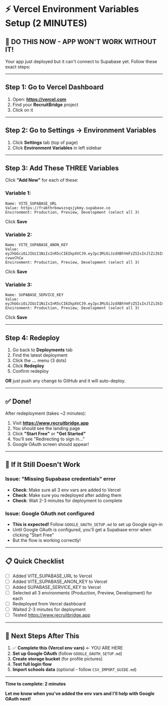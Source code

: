 # ⚡ Vercel Environment Variables Setup (2 MINUTES)

## 🚨 DO THIS NOW - APP WON'T WORK WITHOUT IT!

Your app just deployed but it can't connect to Supabase yet. Follow these exact steps:

---

## Step 1: Go to Vercel Dashboard

1. Open: **https://vercel.com**
2. Find your **RecruitBridge** project
3. Click on it

---

## Step 2: Go to Settings → Environment Variables

1. Click **Settings** tab (top of page)
2. Click **Environment Variables** in left sidebar

---

## Step 3: Add These THREE Variables

Click **"Add New"** for each of these:

### Variable 1:
```
Name: VITE_SUPABASE_URL
Value: https://frabthrbowszsqsjykmy.supabase.co
Environment: Production, Preview, Development (select all 3)
```
Click **Save**

### Variable 2:
```
Name: VITE_SUPABASE_ANON_KEY
Value: eyJhbGciOiJIUzI1NiIsInR5cCI6IkpXVCJ9.eyJpc3MiOiJzdXBhYmFzZSIsInJlZiI6ImZyYWJ0aHJib3dzenNxc2p5a215Iiwicm9sZSI6ImFub24iLCJpYXQiOjE3NjA2Mjk5MTIsImV4cCI6MjA3NjIwNTkxMn0.Lw_vt8PId8AtX4ZVijVbyR1VWuh1r9gMb4-cvwxChCw
Environment: Production, Preview, Development (select all 3)
```
Click **Save**

### Variable 3:
```
Name: SUPABASE_SERVICE_KEY
Value: eyJhbGciOiJIUzI1NiIsInR5cCI6IkpXVCJ9.eyJpc3MiOiJzdXBhYmFzZSIsInJlZiI6ImZyYWJ0aHJib3dzenNxc2p5a215Iiwicm9sZSI6InNlcnZpY2Vfcm9sZSIsImlhdCI6MTc2MDYyOTkxMiwiZXhwIjoyMDc2MjA1OTEyfQ.DPzrbi_XbAZBs4cG97uUGvQGgmQf7CED5p3dty0sgUM
Environment: Production, Preview, Development (select all 3)
```
Click **Save**

---

## Step 4: Redeploy

1. Go back to **Deployments** tab
2. Find the latest deployment
3. Click the **...** menu (3 dots)
4. Click **Redeploy**
5. Confirm redeploy

**OR** just push any change to GitHub and it will auto-deploy.

---

## ✅ Done!

After redeployment (takes ~2 minutes):

1. Visit **https://www.recruitbridge.app**
2. You should see the landing page
3. Click **"Start Free"** or **"Get Started"**
4. You'll see "Redirecting to sign in..."
5. Google OAuth screen should appear!

---

## 🔧 If It Still Doesn't Work

### Issue: "Missing Supabase credentials" error
- **Check**: Make sure all 3 env vars are added to Vercel
- **Check**: Make sure you redeployed after adding them
- **Check**: Wait 2-3 minutes for deployment to complete

### Issue: Google OAuth not configured
- **This is expected!** Follow `GOOGLE_OAUTH_SETUP.md` to set up Google sign-in
- Until Google OAuth is configured, you'll get a Supabase error when clicking "Start Free"
- But the flow is working correctly!

---

## 📋 Quick Checklist

- [ ] Added VITE_SUPABASE_URL to Vercel
- [ ] Added VITE_SUPABASE_ANON_KEY to Vercel
- [ ] Added SUPABASE_SERVICE_KEY to Vercel
- [ ] Selected all 3 environments (Production, Preview, Development) for each
- [ ] Redeployed from Vercel dashboard
- [ ] Waited 2-3 minutes for deployment
- [ ] Tested https://www.recruitbridge.app

---

## 🎯 Next Steps After This

1. ✅ **Complete this (Vercel env vars)** ← YOU ARE HERE
2. **Set up Google OAuth** (follow `GOOGLE_OAUTH_SETUP.md`)
3. **Create storage bucket** (for profile pictures)
4. **Test full login flow**
5. **Import schools data** (optional - follow `CSV_IMPORT_GUIDE.md`)

---

**Time to complete: 2 minutes**

**Let me know when you've added the env vars and I'll help with Google OAuth next!**
